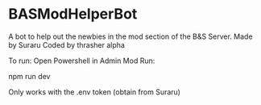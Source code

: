 # BASModHelperBot
A bot to help out the newbies in the mod section of the B&amp;S Server.
Made by Suraru
Coded by thrasher alpha

To run: Open Powershell in Admin Mod
Run:

npm run dev

Only works with the .env token (obtain from Suraru)
